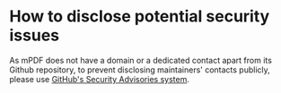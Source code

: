 # How to disclose potential security issues

As mPDF does not have a domain or a dedicated contact apart from its Github repository, to prevent
disclosing maintainers' contacts publicly, please use [GitHub's Security Advisories system](https://github.com/mpdf/mpdf/security/advisories).
